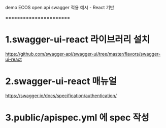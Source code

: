 demo 
ECOS open api swagger 적용 예시 - React 기반


======================

# 1.swagger-ui-react 라이브러리 설치
https://github.com/swagger-api/swagger-ui/tree/master/flavors/swagger-ui-react

# 2.swagger-ui-react 매뉴얼
https://swagger.io/docs/specification/authentication/

# 3.public/apispec.yml 에 spec 작성 